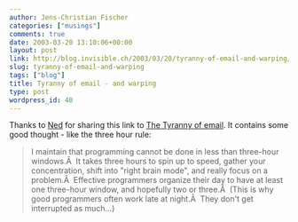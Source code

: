 ```yaml
---
author: Jens-Christian Fischer
categories: ["musings"]
comments: true
date: 2003-03-20 13:10:06+00:00
layout: post
link: http://blog.invisible.ch/2003/03/20/tyranny-of-email-and-warping/
slug: tyranny-of-email-and-warping
tags: ["blog"]
title: Tyranny of email - and warping
type: post
wordpress_id: 40
---
```


Thanks to [Ned](http://www.nedbatchelder.com/blog/) for sharing this link to [The Tyranny of email](http://w-uh.com/index.cgi/articles/030308-tyranny_of_email.html). It contains some good thought - like the three hour rule:



<blockquote>
I maintain that programming cannot be done in less than three-hour windows.Â  It takes three hours to spin up to speed, gather your concentration, shift into "right brain mode", and really focus on a problem.Â  Effective programmers organize their day to have at least one three-hour window, and hopefully two or three.Â  (This is why good programmers often work late at night.Â  They don't get interrupted as much...)
</blockquote>

